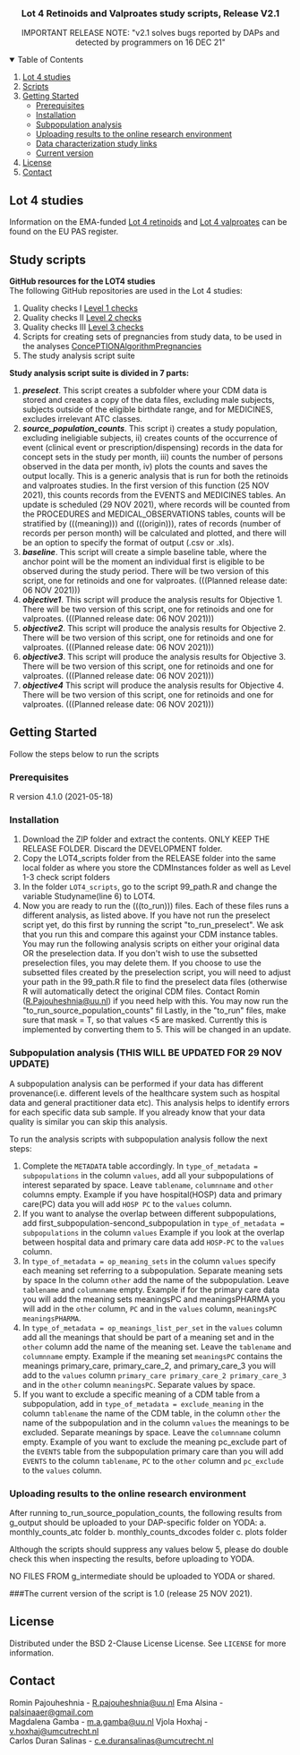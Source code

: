  
 <h3 align="center">Lot 4 Retinoids and Valproates study scripts, Release V2.1</h3>
 <p align="center"> IMPORTANT RELEASE NOTE: "v2.1 solves bugs reported by DAPs and detected by programmers on 16 DEC 21" </p>
 
<!-- TABLE OF CONTENTS -->
<details open="open">
  <summary>Table of Contents</summary>
  <ol>
    <li>
      <a href="#Lot 4 studies">Lot 4 studies</a>
    </li>
    <li>
      <a href="#Scripts">Scripts</a>
    </li>
    <li>
      <a href="#getting-started">Getting Started</a>
      <ul>
        <li><a href="#prerequisites">Prerequisites</a></li>
        <li><a href="#installation">Installation</a></li>
        <li><a href="#subpopulation">Subpopulation analysis</a></li>
        <li><a href="#uploading">Uploading results to the online research environment</a></li>
        <li><a href="#links">Data characterization study links</a></li> 
        <li><a href="#version">Current version</a></li>
      </ul>
    </li>
    <li><a href="#license">License</a></li>
    <li><a href="#contact">Contact</a></li>
  </ol>
</details>

<!-- Lot 4 studies -->
## Lot 4 studies

Information on the EMA-funded [Lot 4 retinoids](https://www.encepp.eu/encepp/viewResource.htm?id=31096) and [Lot 4 valproates](https://www.encepp.eu/encepp/viewResource.htm?id=36586) can be found on the EU PAS register.

<!-- Scripts -->
## Study scripts

**GitHub resources for the LOT4 studies**      
The following GitHub repositories are used in the Lot 4 studies:
1.	Quality checks I [Level 1 checks](https://github.com/IMI-ConcePTION/Level-1-checks)
2.	Quality checks II [Level 2 checks](https://github.com/IMI-ConcePTION/Level-3-checks)   
3.	Quality checks III [Level 3 checks](https://github.com/IMI-ConcePTION/Level-4-checks) 
4.	Scripts for creating sets of pregnancies from study data, to be used in the analyses [ConcePTIONAlgorithmPregnancies](https://github.com/ARS-toscana/ConcePTIONAlgorithmPregnancies)
5.	The study analysis script suite

**Study analysis script suite is divided in 7 parts:**   

1.	***preselect***. This script creates a subfolder where your CDM data is stored and creates a copy of the data files, excluding male subjects, subjects outside of the eligible birthdate range, and for MEDICINES, excludes irrelevant ATC classes.
2.	***source_population_counts***. This script i) creates a study population, excluding ineligiable subjects, ii) creates counts of the occurrence of event (clinical event or prescription/dispensing) records in the data for concept sets in the study per month, iii) counts the number of persons observed in the data per month, iv) plots the counts and saves the output locally. This is a generic analysis that is run for both the retinoids and valproates studies. In the first version of this function (25 NOV 2021), this counts records from the EVENTS and MEDICINES tables. An update is scheduled (29 NOV 2021), where records will be counted from the PROCEDURES and MEDICAL_OBSERVATIONS tables, counts will be stratified by (((meaning))) and (((origin))), rates of records (number of records per person month) will be calculated and plotted, and there will be an option to specify the format of output (.csv or .xls). 
3.	***baseline***.  This script will create a simple baseline table, where the anchor point will be the moment an individual first is eligible to be observed during the study period. There will be two version of this script, one for retinoids and one for valproates. (((Planned release date: 06 NOV 2021)))
4.	***objective1***. This script will produce the analysis results for Objective 1. There will be two version of this script, one for retinoids and one for valproates. (((Planned release date: 06 NOV 2021)))
5.	***objective2***. This script will produce the analysis results for Objective 2. There will be two version of this script, one for retinoids and one for valproates. (((Planned release date: 06 NOV 2021)))
6.	***objective3***. This script will produce the analysis results for Objective 3. There will be two version of this script, one for retinoids and one for valproates. (((Planned release date: 06 NOV 2021)))
7.	***objective4*** This script will produce the analysis results for Objective 4. There will be two version of this script, one for retinoids and one for valproates. (((Planned release date: 06 NOV 2021)))


<!-- GETTING STARTED -->
## Getting Started

Follow the steps below to run the scripts

### Prerequisites

R version 4.1.0 (2021-05-18)   

### Installation

1. Download the ZIP folder and extract the contents. ONLY KEEP THE RELEASE FOLDER. Discard the DEVELOPMENT folder.  
2. Copy the LOT4_scripts folder from the RELEASE folder into the same local folder as where you store the CDMInstances folder as well as Level 1-3 check script folders  
3. In the folder `LOT4_scripts`, go to the script 99_path.R and change the variable Studyname(line 6) to LOT4.     
4. Now you are ready to run the (((to_run))) files. Each of these files runs a different analysis, as listed above. If you have not run the preselect script yet, do this first by running the script "to_run_preselect". We ask that you run this and compare this against your CDM instance tables. You may run the following analysis scripts on either your original data OR the preselection data. If you don't wish to use the subsetted preselection files, you may delete them. If you choose to use the subsetted files created by the preselection script, you will need to adjust your path in the 99_path.R file to find the preselect data files (otherwise R will automatically detect the original CDM files. Contact Romin (R.Pajouheshnia@uu.nl) if you need help with this.
You may now run the "to_run_source_population_counts" fil
Lastly, in the "to_run" files, make sure that mask = T, so that values <5 are masked. Currently this is implemented by converting them to 5. This will be changed in an update.


### Subpopulation analysis (THIS WILL BE UPDATED FOR 29 NOV UPDATE)

A subpopulation analysis can be performed if your data has different provenance(i.e. different levels of the healthcare system such as hospital data and general practitioner data etc). This analysis helps to identify errors for each specific data sub sample. If you already know that your data quality is similar you can skip this analysis.    

To run the analysis scripts with subpopulation analysis follow the next steps:      
1. Complete the `METADATA` table accordingly. In `type_of_metadata = subpopulations` in the column `values`, add all your subpopulations of interest separated by space. Leave `tablename`, `columnname` and `other` columns empty. Example if you have hospital(HOSP) data and primary care(PC) data you will add `HOSP PC` to the `values` column.     
2. If you want to analyse the overlap between different subpopulations, add first_subpopulation-sencond_subpopulation in `type_of_metadata = subpopulations` in the column `values` Example if you look at the overlap between hospital data and primary care data add `HOSP-PC` to the `values` column.        
3. In `type_of_metadata = op_meaning_sets` in the column `values` specify each meaning set referring to a subpopulation. Separate meaning sets by space In the column `other` add the name of the subpopulation. Leave `tablename` and `columnname` empty. Example if for the primary care data you will add the meaning sets meaningsPC and meaningsPHARMA you will add in the `other` column, `PC` and in the `values` column, `meaningsPC meaningsPHARMA`.      
4. In `type_of_metadata = op_meanings_list_per_set` in the `values` column add all the meanings that should be part of a meaning set and in the `other` column add the name of the meaning set. Leave the `tablename` and `columnname` empty. Example if the meaning set `meaningsPC` contains the meanings primary_care, primary_care_2, and primary_care_3 you will add to the `values` column `primary_care primary_care_2 primary_care_3` and in the `other` column `meaningsPC`. Separate values by space.      
5. If you want to exclude a specific meaning of a CDM table from a subpopulation, add in `type_of_metadata = exclude_meaning` in the column `tablename` the name of the CDM table, in the column `other` the name of the subpopulation and in the column `values` the meanings to be excluded. Separate meanings by space. Leave the `columnname` column empty. Example of you want to exclude the meaning pc_exclude part of the `EVENTS` table from the subpopulation primary care than you will add `EVENTS` to the column `tablename`, `PC` to the `other` column and `pc_exclude` to the `values` column.    


### Uploading results to the online research environment
After running to_run_source_population_counts, the following results from g_output should be uploaded to your DAP-specific folder on YODA:
a.	monthly_counts_atc folder
b.	monthly_counts_dxcodes folder
c.	plots folder

Although the scripts should suppress any values below 5, please do double check this when inspecting the results, before uploading to YODA.

NO FILES FROM g_intermediate should be uploaded to YODA or shared.

###The current version of the script is 1.0 (release 25 NOV 2021).

<!-- LICENSE -->
## License

Distributed under the BSD 2-Clause License License. See `LICENSE` for more information.

<!-- CONTACT -->
## Contact

Romin Pajouheshnia - R.pajouheshnia@uu.nl
Ema Alsina - palsinaaer@gmail.com  
Magdalena Gamba - m.a.gamba@uu.nl
Vjola Hoxhaj - v.hoxhaj@umcutrecht.nl     
Carlos Duran Salinas - c.e.duransalinas@umcutrecht.nl
